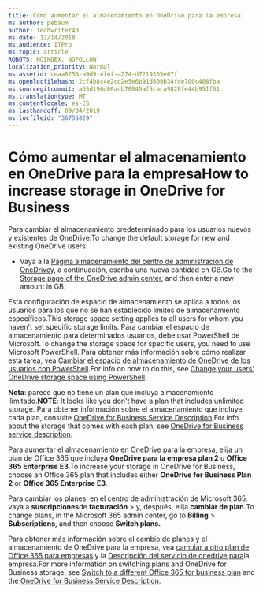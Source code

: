 ```yaml
---
title: Cómo aumentar el almacenamiento en OneDrive para la empresa
ms.author: pebaum
author: Techwriter40
ms.date: 12/14/2018
ms.audience: ITPro
ms.topic: article
ROBOTS: NOINDEX, NOFOLLOW
localization_priority: Normal
ms.assetid: ceaa6256-a9d9-4fef-a274-d7219365e07f
ms.openlocfilehash: 2cf4b8c4e2cd2e5e6b91d609b34fde700c408fba
ms.sourcegitcommit: a65d196d00adb70045af5caca9828fe44b951f61
ms.translationtype: MT
ms.contentlocale: es-ES
ms.lasthandoff: 09/04/2019
ms.locfileid: "36755829"
---
```

# <a name="how-to-increase-storage-in-onedrive-for-business"></a><span data-ttu-id="17b5d-102">Cómo aumentar el almacenamiento en OneDrive para la empresa</span><span class="sxs-lookup"><span data-stu-id="17b5d-102">How to increase storage in OneDrive for Business</span></span>

<span data-ttu-id="17b5d-103">Para cambiar el almacenamiento predeterminado para los usuarios nuevos y existentes de OneDrive:</span><span class="sxs-lookup"><span data-stu-id="17b5d-103">To change the default storage for new and existing OneDrive users:</span></span>
  
- <span data-ttu-id="17b5d-104">Vaya a la [Página almacenamiento del centro de administración de OneDrive](https://admin.onedrive.com/?v=StorageSettings)y, a continuación, escriba una nueva cantidad en GB.</span><span class="sxs-lookup"><span data-stu-id="17b5d-104">Go to the [Storage page of the OneDrive admin center](https://admin.onedrive.com/?v=StorageSettings), and then enter a new amount in GB.</span></span>
    
<span data-ttu-id="17b5d-105">Esta configuración de espacio de almacenamiento se aplica a todos los usuarios para los que no se han establecido límites de almacenamiento específicos.</span><span class="sxs-lookup"><span data-stu-id="17b5d-105">This storage space setting applies to all users for whom you haven't set specific storage limits.</span></span> <span data-ttu-id="17b5d-106">Para cambiar el espacio de almacenamiento para determinados usuarios, debe usar PowerShell de Microsoft.</span><span class="sxs-lookup"><span data-stu-id="17b5d-106">To change the storage space for specific users, you need to use Microsoft PowerShell.</span></span> <span data-ttu-id="17b5d-107">Para obtener más información sobre cómo realizar esta tarea, vea [Cambiar el espacio de almacenamiento de OneDrive de los usuarios con PowerShell](https://go.microsoft.com/fwlink/?linkid=866402).</span><span class="sxs-lookup"><span data-stu-id="17b5d-107">For info on how to do this, see [Change your users' OneDrive storage space using PowerShell](https://go.microsoft.com/fwlink/?linkid=866402).</span></span> 
  
 <span data-ttu-id="17b5d-108">**Nota**: parece que no tiene un plan que incluya almacenamiento ilimitado.</span><span class="sxs-lookup"><span data-stu-id="17b5d-108">**NOTE**: It looks like you don't have a plan that includes unlimited storage.</span></span> <span data-ttu-id="17b5d-109">Para obtener información sobre el almacenamiento que incluye cada plan, consulte [OneDrive for Business Service Description](https://go.microsoft.com/fwlink/p/?LinkID=826071).</span><span class="sxs-lookup"><span data-stu-id="17b5d-109">For info about the storage that comes with each plan, see [OneDrive for Business service description](https://go.microsoft.com/fwlink/p/?LinkID=826071).</span></span>
  
<span data-ttu-id="17b5d-110">Para aumentar el almacenamiento en OneDrive para la empresa, elija un plan de Office 365 que incluya **OneDrive para la empresa plan 2** u **Office 365 Enterprise E3**.</span><span class="sxs-lookup"><span data-stu-id="17b5d-110">To increase your storage in OneDrive for Business, choose an Office 365 plan that includes either **OneDrive for Business Plan 2** or **Office 365 Enterprise E3**.</span></span> 
  
<span data-ttu-id="17b5d-111">Para cambiar los planes, en el centro de administración de Microsoft 365, vaya a **suscripciones**de **facturación** \> y, después, elija **cambiar de plan.**</span><span class="sxs-lookup"><span data-stu-id="17b5d-111">To change plans, in the Microsoft 365 admin center, go to **Billing** \> **Subscriptions**, and then choose **Switch plans.**</span></span>
  
<span data-ttu-id="17b5d-112">Para obtener más información sobre el cambio de planes y el almacenamiento de OneDrive para la empresa, vea [cambiar a otro plan de Office 365 para empresas](https://go.microsoft.com/fwlink/?LinkId=2031117) y la [Descripción del servicio de onedrive para](https://go.microsoft.com/fwlink/?LinkId-2031122)la empresa.</span><span class="sxs-lookup"><span data-stu-id="17b5d-112">For more information on switching plans and OneDrive for Business storage, see [Switch to a different Office 365 for business plan](https://go.microsoft.com/fwlink/?LinkId=2031117) and the [OneDrive for Business Service Description](https://go.microsoft.com/fwlink/?LinkId-2031122).</span></span>
  

